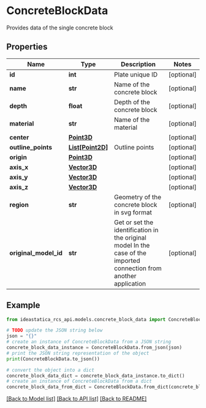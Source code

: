 # ConcreteBlockData

Provides data of the single concrete block

## Properties

Name | Type | Description | Notes
------------ | ------------- | ------------- | -------------
**id** | **int** | Plate unique ID | [optional] 
**name** | **str** | Name of the concrete block | [optional] 
**depth** | **float** | Depth of the concrete block | [optional] 
**material** | **str** | Name of the material | [optional] 
**center** | [**Point3D**](Point3D.md) |  | [optional] 
**outline_points** | [**List[Point2D]**](Point2D.md) | Outline points | [optional] 
**origin** | [**Point3D**](Point3D.md) |  | [optional] 
**axis_x** | [**Vector3D**](Vector3D.md) |  | [optional] 
**axis_y** | [**Vector3D**](Vector3D.md) |  | [optional] 
**axis_z** | [**Vector3D**](Vector3D.md) |  | [optional] 
**region** | **str** | Geometry of the concrete block in svg format | [optional] 
**original_model_id** | **str** | Get or set the identification in the original model  In the case of the imported connection from another application | [optional] 

## Example

```python
from ideastatica_rcs_api.models.concrete_block_data import ConcreteBlockData

# TODO update the JSON string below
json = "{}"
# create an instance of ConcreteBlockData from a JSON string
concrete_block_data_instance = ConcreteBlockData.from_json(json)
# print the JSON string representation of the object
print(ConcreteBlockData.to_json())

# convert the object into a dict
concrete_block_data_dict = concrete_block_data_instance.to_dict()
# create an instance of ConcreteBlockData from a dict
concrete_block_data_from_dict = ConcreteBlockData.from_dict(concrete_block_data_dict)
```
[[Back to Model list]](../README.md#documentation-for-models) [[Back to API list]](../README.md#documentation-for-api-endpoints) [[Back to README]](../README.md)


